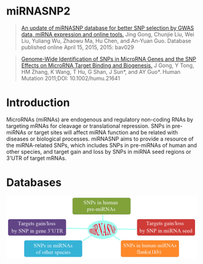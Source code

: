 # miRNASNP2
>[An update of miRNASNP database for better SNP selection by GWAS data, miRNA expression and online tools.](http://www.ncbi.nlm.nih.gov/pubmed/?term=25877638)
Jing Gong, Chunjie Liu, Wei Liu, Yuliang Wu, Zhaowu Ma, Hu Chen, and An-Yuan Guo.    Database published online April 15, 2015, 2015: bav029

> [Genome-Wide Identification of SNPs in MicroRNA Genes and the SNP Effects on MicroRNA Target Binding and Biogenesis.](http://www.ncbi.nlm.nih.gov/pubmed/22045659)
J Gong, Y Tong, HM Zhang, K Wang, T Hu, G Shan, J Sun*, and AY Guo*.    Human Mutation 2011;DOI: 10.1002/humu.21641

# Introduction

MicroRNAs (miRNAs) are endogenous and regulatory non-coding RNAs by targeting mRNAs for cleavage or translational repression. SNPs in pre-miRNAs or target sites will affect miRNA function and be related with diseases or biological processes. miRNASNP aims to provide a resource of the miRNA-related SNPs, which includes SNPs in pre-miRNAs of human and other species, and target gain and loss by SNPs in miRNA seed regions or 3'UTR of target mRNAs.

# Databases
![Databaes](image/Databases.png)
